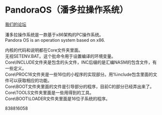 PandoraOS（潘多拉操作系统）
==========

[我们的论坛](http://www.0xaa55.com)

潘多拉操作系统是一款基于x86架构的PC操作系统。  
Pandora OS is an operation system based on x86.

内核的代码和说明都在Core文件夹里面。  
无视SETENV.BAT。这个批命令用于设置编译的环境变量。  
Core\INCLUDE文件夹是包含的头文件，INC后缀的是汇编NASM的包含文件，有一些定义。  
Core\PROC16文件夹是一些16位的小程序的实现部分。用%include包含里面的文件可以获取相应的功能。  
Core\BOOT文件夹里面的文件是引导部分的程序，目前C的部分已经弄出来了。  
Core\TOOLS文件夹里面是一些用得到的工具。  
Core\BOOT\LOADER文件夹里面是16位子系统的程序。

838816058
